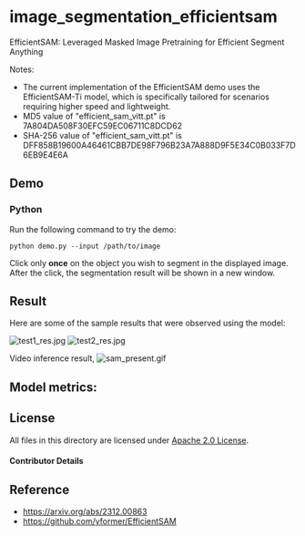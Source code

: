 # image_segmentation_efficientsam

EfficientSAM: Leveraged Masked Image Pretraining for Efficient Segment Anything

Notes:
- The current implementation of the EfficientSAM demo uses the EfficientSAM-Ti model, which is specifically tailored for scenarios requiring higher speed and lightweight. 
- MD5 value of "efficient_sam_vitt.pt" is 7A804DA508F30EFC59EC06711C8DCD62
- SHA-256 value of "efficient_sam_vitt.pt" is DFF858B19600A46461CBB7DE98F796B23A7A888D9F5E34C0B033F7D6EB9E4E6A


## Demo

### Python
Run the following command to try the demo:

```shell
python demo.py --input /path/to/image
```

Click only **once** on the object you wish to segment in the displayed image. After the click, the segmentation result will be shown in a new window.

## Result

Here are some of the sample results that were observed using the model:

![test1_res.jpg](./example_outputs/example1.png)
![test2_res.jpg](./example_outputs/example2.png)

Video inference result,
![sam_present.gif](./example_outputs/sam_present.gif)

## Model metrics:

## License

All files in this directory are licensed under [Apache 2.0 License](./LICENSE).

#### Contributor Details

## Reference

- https://arxiv.org/abs/2312.00863
- https://github.com/yformer/EfficientSAM